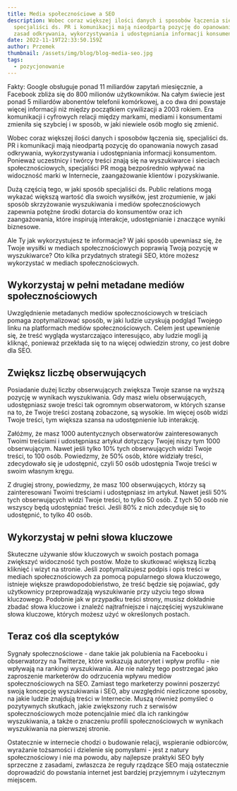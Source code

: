 ```yaml
---
title: Media społecznościowe a SEO
description: Wobec coraz większej ilości danych i sposobów łączenia się,
  specjaliści ds. PR i komunikacji mają nieodpartą pozycję do opanowania nowych
  zasad odkrywania, wykorzystywania i udostępniania informacji konsumentom
date: 2022-11-19T22:33:50.159Z
author: Przemek
thumbnail: /assets/img/blog/blog-media-seo.jpg
tags:
  - pozycjonowanie
---
```

Fakty: Google obsługuje ponad 11 miliardów zapytań miesięcznie, a Facebook zbliża się do 800 milionów użytkowników. Na całym świecie jest ponad 5 miliardów abonentów telefonii komórkowej, a co dwa dni powstaje więcej informacji niż między początkiem cywilizacji a 2003 rokiem. Era komunikacji i cyfrowych relacji między markami, mediami i konsumentami zmieniła się szybciej i w sposób, w jaki niewiele osób mogło się zmienić.

Wobec coraz większej ilości danych i sposobów łączenia się, specjaliści ds. PR i komunikacji mają nieodpartą pozycję do opanowania nowych zasad odkrywania, wykorzystywania i udostępniania informacji konsumentom. Ponieważ uczestnicy i twórcy treści znają się na wyszukiwarce i sieciach społecznościowych, specjaliści PR mogą bezpośrednio wpływać na widoczność marki w Internecie, zaangażowanie klientów i pozyskiwanie.

Dużą częścią tego, w jaki sposób specjaliści ds. Public relations mogą wykazać większą wartość dla swoich wysiłków, jest zrozumienie, w jaki sposób skrzyżowanie wyszukiwania i mediów społecznościowych zapewnia potężne środki dotarcia do konsumentów oraz ich zaangażowania, które inspirują interakcje, udostępnianie i znaczące wyniki biznesowe.

Ale Ty jak wykorzystujesz te informacje? W jaki sposób upewniasz się, że Twoje wysiłki w mediach społecznościowych poprawią Twoją pozycję w wyszukiwarce? Oto kilka przydatnych strategii SEO, które możesz wykorzystać w mediach społecznościowych.

## Wykorzystaj w pełni metadane mediów społecznościowych

Uwzględnienie metadanych mediów społecznościowych w treściach pomaga zoptymalizować sposób, w jaki ludzie uzyskują podgląd Twojego linku na platformach mediów społecznościowych. Celem jest upewnienie się, że treść wygląda wystarczająco interesująco, aby ludzie mogli ją kliknąć, ponieważ przekłada się to na więcej odwiedzin strony, co jest dobre dla SEO.

## Zwiększ liczbę obserwujących

Posiadanie dużej liczby obserwujących zwiększa Twoje szanse na wyższą pozycję w wynikach wyszukiwania. Gdy masz wielu obserwujących, udostępniasz swoje treści tak ogromnym obserwatorom, w których szanse na to, że Twoje treści zostaną zobaczone, są wysokie. Im więcej osób widzi Twoje treści, tym większa szansa na udostępnienie lub interakcję.

Załóżmy, że masz 1000 autentycznych obserwatorów zainteresowanych Twoimi treściami i udostępniasz artykuł dotyczący Twojej niszy tym 1000 obserwującym. Nawet jeśli tylko 10% tych obserwujących widzi Twoje treści, to 100 osób. Powiedzmy, że 50% osób, które widziały treści, zdecydowało się je udostępnić, czyli 50 osób udostępnia Twoje treści w swoim własnym kręgu.

Z drugiej strony, powiedzmy, że masz 100 obserwujących, którzy są zainteresowani Twoimi treściami i udostępniasz im artykuł. Nawet jeśli 50% tych obserwujących widzi Twoje treści, to tylko 50 osób. Z tych 50 osób nie wszyscy będą udostępniać treści. Jeśli 80% z nich zdecyduje się to udostępnić, to tylko 40 osób.

## Wykorzystaj w pełni słowa kluczowe

Skuteczne używanie słów kluczowych w swoich postach pomaga zwiększyć widoczność tych postów. Może to skutkować większą liczbą kliknięć i wizyt na stronie. Jeśli zoptymalizujesz podpis i opis treści w mediach społecznościowych za pomocą popularnego słowa kluczowego, istnieje większe prawdopodobieństwo, że treść będzie się pojawiać, gdy użytkownicy przeprowadzają wyszukiwanie przy użyciu tego słowa kluczowego. Podobnie jak w przypadku treści strony, musisz dokładnie zbadać słowa kluczowe i znaleźć najtrafniejsze i najczęściej wyszukiwane słowa kluczowe, których możesz użyć w określonych postach.

## Teraz coś dla sceptyków

Sygnały społecznościowe - dane takie jak polubienia na Facebooku i obserwatorzy na Twitterze, które wskazują autorytet i wpływ profilu - nie wpływają na rankingi wyszukiwania. Ale nie należy tego postrzegać jako zaproszenie marketerów do odrzucenia wpływu mediów społecznościowych na SEO. Zamiast tego marketerzy powinni poszerzyć swoją koncepcję wyszukiwania i SEO, aby uwzględnić niezliczone sposoby, na jakie ludzie znajdują treści w Internecie. Muszą również pomyśleć o pozytywnych skutkach, jakie zwiększony ruch z serwisów społecznościowych może potencjalnie mieć dla ich rankingów wyszukiwania, a także o znaczeniu profili społecznościowych w wynikach wyszukiwania na pierwszej stronie.

Ostatecznie w internecie chodzi o budowanie relacji, wspieranie odbiorców, wyrażanie tożsamości i dzielenie się pomysłami - jest z natury społecznościowy i nie ma powodu, aby najlepsze praktyki SEO były sprzeczne z zasadami, zwłaszcza że reguły rządzące SEO mają ostatecznie doprowadzić do powstania internet jest bardziej przyjemnym i użytecznym miejscem.